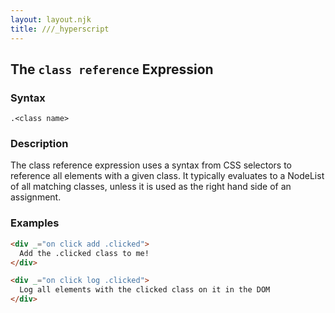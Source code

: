 ```yaml
---
layout: layout.njk
title: ///_hyperscript
---
```


## The `class reference` Expression

### Syntax

`.<class name>`

### Description

The class reference expression uses a syntax from CSS selectors to reference all elements with a given class.  It typically
evaluates to a NodeList of all matching classes, unless it is used as the 
right hand side of an assignment.

### Examples

```html
<div _="on click add .clicked">
  Add the .clicked class to me!
</div>

<div _="on click log .clicked">
  Log all elements with the clicked class on it in the DOM
</div>
```
